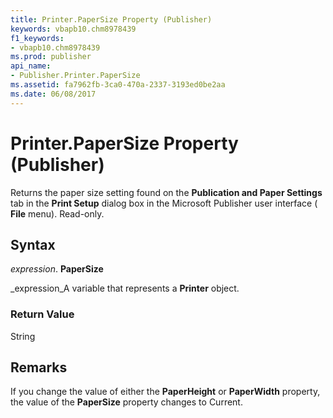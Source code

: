 ```yaml
---
title: Printer.PaperSize Property (Publisher)
keywords: vbapb10.chm8978439
f1_keywords:
- vbapb10.chm8978439
ms.prod: publisher
api_name:
- Publisher.Printer.PaperSize
ms.assetid: fa7962fb-3ca0-470a-2337-3193ed0be2aa
ms.date: 06/08/2017
---
```



# Printer.PaperSize Property (Publisher)

Returns the paper size setting found on the **Publication and Paper Settings** tab in the **Print Setup** dialog box in the Microsoft Publisher user interface ( **File** menu). Read-only.


## Syntax

 _expression_. **PaperSize**

 _expression_A variable that represents a **Printer** object.


### Return Value

String


## Remarks

If you change the value of either the **PaperHeight** or **PaperWidth** property, the value of the **PaperSize** property changes to Current.


